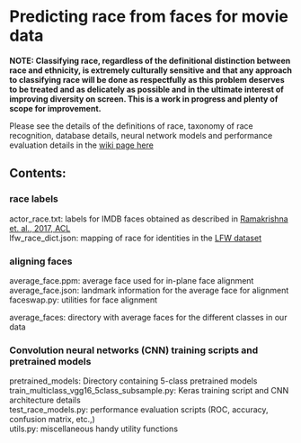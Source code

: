 Predicting race from faces for movie data  
========
**NOTE:
Classifying race, regardless of the definitional distinction between race and ethnicity, is extremely culturally sensitive and that any approach to classifying race will be done as respectfully as this problem deserves to be treated and as delicately as possible and in the ultimate interest of improving diversity on screen. This is a work in progress and plenty of scope for improvement.**


Please see the details of the definitions of race, taxonomy of race recognition, database details, neural network models and performance evaluation details in the [wiki page here](https://github.com/usc-sail/mica-race-from-face/wiki)  


## Contents:  

### race labels  
actor_race.txt: labels for IMDB faces obtained as described in [Ramakrishna et. al., 2017, ACL](http://sail.usc.edu/publications/files/linguistic-analysis-differences_camera-ready.pdf)  
lfw_race_dict.json: mapping of race for identities in the [LFW dataset](http://vis-www.cs.umass.edu/lfw/)  

### aligning faces  
average_face.ppm: average face used for in-plane face alignment  
average_face.json: landmark information for the average face for alignment  
faceswap.py: utilities for face alignment  

average_faces: directory with average faces for the different classes in our data  

### Convolution neural networks (CNN) training scripts and pretrained models  
pretrained_models: Directory containing 5-class pretrained models  
train_multiclass_vgg16_5class_subsample.py: Keras training script and CNN architecture details  
test_race_models.py: performance evaluation scripts (ROC, accuracy, confusion matrix, etc.,)  
utils.py: miscellaneous handy utility functions  
